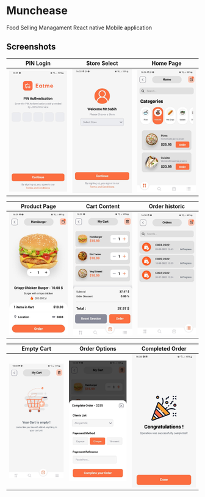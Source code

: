 # Munchease
Food Selling Managament React native Mobile application

## Screenshots

| PIN Login | Store Select | Home Page |
| --- | --- | --- |
| ![App Screenshot](https://github.com/ChronoStone/Munchease/blob/main/App%20Screens/01.jpg?raw=true) | ![App Screenshot](https://github.com/ChronoStone/Munchease/blob/main/App%20Screens/02.jpg?raw=true) | ![App Screenshot](https://github.com/ChronoStone/Munchease/blob/main/App%20Screens/03.jpg?raw=true) |

| Product Page | Cart Content | Order historic |
| --- | --- | --- |
| ![App Screenshot](https://github.com/ChronoStone/Munchease/blob/main/App%20Screens/04.jpg?raw=true) | ![App Screenshot](https://github.com/ChronoStone/Munchease/blob/main/App%20Screens/06.jpg?raw=true) | ![App Screenshot](https://github.com/ChronoStone/Munchease/blob/main/App%20Screens/09.jpg?raw=true) |

| Empty Cart | Order Options | Completed Order |
| --- | --- | --- |
| ![App Screenshot](https://github.com/ChronoStone/Munchease/blob/main/App%20Screens/08.jpg?raw=true) | ![App Screenshot](https://github.com/ChronoStone/Munchease/blob/main/App%20Screens/07.jpg?raw=true) | ![App Screenshot](https://github.com/ChronoStone/Munchease/blob/main/App%20Screens/10.jpg?raw=true) |
